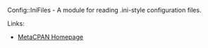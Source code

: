Config::IniFiles - A module for reading .ini-style configuration files.

Links:

- [MetaCPAN Homepage](https://metacpan.org/release/Devel-LineTrace)
